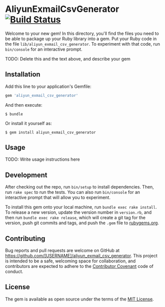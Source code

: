 # AliyunExmailCsvGenerator [![Build Status](https://travis-ci.org/w11th/aliyun_exmail_csv_generator.svg?branch=master)](https://travis-ci.org/w11th/aliyun_exmail_csv_generator)

Welcome to your new gem! In this directory, you'll find the files you need to be able to package up your Ruby library into a gem. Put your Ruby code in the file `lib/aliyun_exmail_csv_generator`. To experiment with that code, run `bin/console` for an interactive prompt.

TODO: Delete this and the text above, and describe your gem

## Installation

Add this line to your application's Gemfile:

```ruby
gem 'aliyun_exmail_csv_generator'
```

And then execute:

    $ bundle

Or install it yourself as:

    $ gem install aliyun_exmail_csv_generator

## Usage

TODO: Write usage instructions here

## Development

After checking out the repo, run `bin/setup` to install dependencies. Then, run `rake spec` to run the tests. You can also run `bin/console` for an interactive prompt that will allow you to experiment.

To install this gem onto your local machine, run `bundle exec rake install`. To release a new version, update the version number in `version.rb`, and then run `bundle exec rake release`, which will create a git tag for the version, push git commits and tags, and push the `.gem` file to [rubygems.org](https://rubygems.org).

## Contributing

Bug reports and pull requests are welcome on GitHub at https://github.com/[USERNAME]/aliyun_exmail_csv_generator. This project is intended to be a safe, welcoming space for collaboration, and contributors are expected to adhere to the [Contributor Covenant](http://contributor-covenant.org) code of conduct.


## License

The gem is available as open source under the terms of the [MIT License](http://opensource.org/licenses/MIT).

